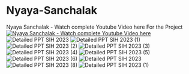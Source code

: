 ﻿# Nyaya-Sanchalak
 Nyaya Sanchalak - Watch complete Youtube Video here For the Project
[![Nyaya Sanchalak - Watch complete Youtube Video here](https://img.youtube.com/vi/9IQJfE-mXGA/0.jpg)](https://www.youtube.com/watch?v=9IQJfE-mXGA)
![Detailed PPT SIH 2023](https://github.com/Ayansaxena24/Nyaya-Sanchalak/assets/84512148/086206a0-f46f-46c2-aafe-0f5ae07c3dd1)
![Detailed PPT SIH 2023 (1)](https://github.com/Ayansaxena24/Nyaya-Sanchalak/assets/84512148/fef871be-9272-4b24-857d-d9b403731374)
![Detailed PPT SIH 2023 (2)](https://github.com/Ayansaxena24/Nyaya-Sanchalak/assets/84512148/a7aaf9a3-6bb0-4efc-aca6-3d72fb9ce33d)
![Detailed PPT SIH 2023 (3)](https://github.com/Ayansaxena24/Nyaya-Sanchalak/assets/84512148/1459a4f6-1118-4be4-aa2a-559dcb14cf9b)
![Detailed PPT SIH 2023 (4)](https://github.com/Ayansaxena24/Nyaya-Sanchalak/assets/84512148/4573fdca-2402-4b4a-96a2-82427f09ab87)
![Detailed PPT SIH 2023 (5)](https://github.com/Ayansaxena24/Nyaya-Sanchalak/assets/84512148/f80b540b-47c4-4d05-8138-6423d01f48b1)
![Detailed PPT SIH 2023 (6)](https://github.com/Ayansaxena24/Nyaya-Sanchalak/assets/84512148/b00c6b16-64fb-415c-9694-b084987a8137)
![Detailed PPT SIH 2023](https://github.com/Ayansaxena24/Nyaya-Sanchalak/assets/84512148/d6932dd8-bd24-4a13-862d-d5c536d51738)
![Detailed PPT SIH 2023 (8)](https://github.com/Ayansaxena24/Nyaya-Sanchalak/assets/84512148/5de0118b-62f5-4557-a705-fdcfb12728de)
![Detailed PPT SIH 2023 (1)](https://github.com/Ayansaxena24/Nyaya-Sanchalak/assets/84512148/70a2829e-1564-4aa0-a5ee-4014806c9866)
